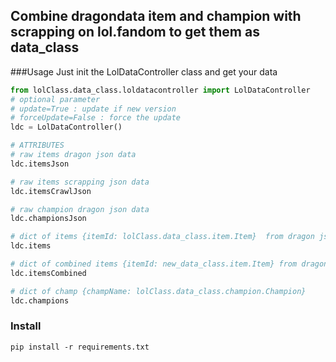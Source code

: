 ## Combine dragondata item and champion with scrapping on lol.fandom to get them as data_class


###Usage
Just init the LolDataController class and get your data

````python
from lolClass.data_class.loldatacontroller import LolDataController
# optional parameter
# update=True : update if new version
# forceUpdate=False : force the update
ldc = LolDataController()

# ATTRIBUTES
# raw items dragon json data 
ldc.itemsJson

# raw items scrapping json data
ldc.itemsCrawlJson

# raw champion dragon json data
ldc.championsJson

# dict of items {itemId: lolClass.data_class.item.Item}  from dragon json
ldc.items

# dict of combined items {itemId: new_data_class.item.Item} from dragon json and scraping
ldc.itemsCombined

# dict of champ {champName: lolClass.data_class.champion.Champion}
ldc.champions

````


### Install 
````
pip install -r requirements.txt

````


